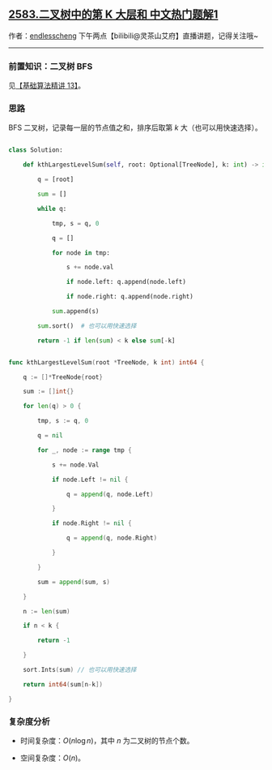 ## [2583.二叉树中的第 K 大层和 中文热门题解1](https://leetcode.cn/problems/kth-largest-sum-in-a-binary-tree/solutions/100000/er-cha-shu-bfs-by-endlesscheng-99kb)

作者：[endlesscheng](https://leetcode.cn/u/endlesscheng)
下午两点【biIibiIi@灵茶山艾府】直播讲题，记得关注哦~

---

### 前置知识：二叉树 BFS

见[【基础算法精讲 13】](https://www.bilibili.com/video/BV1hG4y1277i/)。

### 思路

BFS 二叉树，记录每一层的节点值之和，排序后取第 $k$ 大（也可以用快速选择）。

```py [sol1-Python3]
class Solution:
    def kthLargestLevelSum(self, root: Optional[TreeNode], k: int) -> int:
        q = [root]
        sum = []
        while q:
            tmp, s = q, 0
            q = []
            for node in tmp:
                s += node.val
                if node.left: q.append(node.left)
                if node.right: q.append(node.right)
            sum.append(s)
        sum.sort()  # 也可以用快速选择
        return -1 if len(sum) < k else sum[-k]
```

```go [sol1-Go]
func kthLargestLevelSum(root *TreeNode, k int) int64 {
	q := []*TreeNode{root}
	sum := []int{}
	for len(q) > 0 {
		tmp, s := q, 0
		q = nil
		for _, node := range tmp {
			s += node.Val
			if node.Left != nil {
				q = append(q, node.Left)
			}
			if node.Right != nil {
				q = append(q, node.Right)
			}
		}
		sum = append(sum, s)
	}
	n := len(sum)
	if n < k {
		return -1
	}
	sort.Ints(sum) // 也可以用快速选择
	return int64(sum[n-k])
}
```

### 复杂度分析

- 时间复杂度：$O(n\log n)$，其中 $n$ 为二叉树的节点个数。
- 空间复杂度：$O(n)$。
